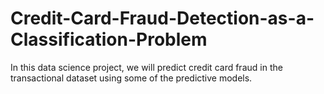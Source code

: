 # Credit-Card-Fraud-Detection-as-a-Classification-Problem

In this data science project, we will predict credit card fraud in the transactional dataset using some of the predictive models.
